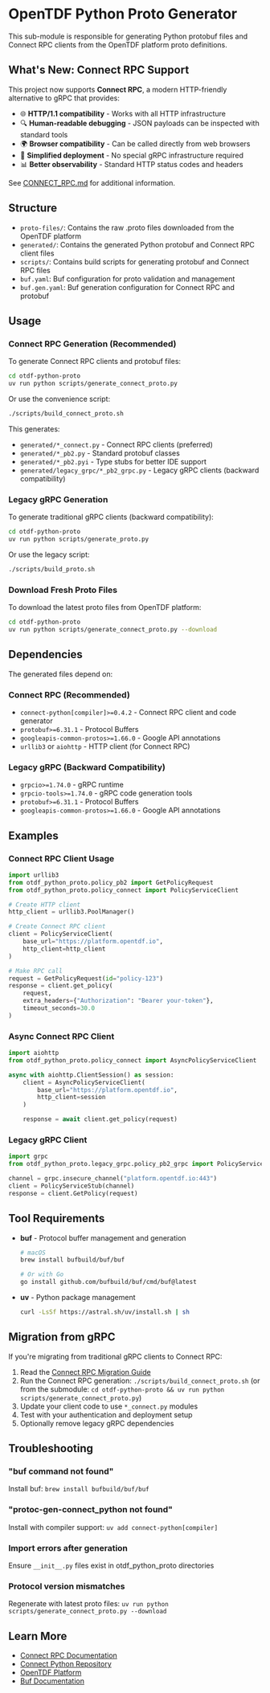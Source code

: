 # OpenTDF Python Proto Generator

This sub-module is responsible for generating Python protobuf files and Connect RPC clients from the OpenTDF platform proto definitions.

## What's New: Connect RPC Support

This project now supports **Connect RPC**, a modern HTTP-friendly alternative to gRPC that provides:

- 🌐 **HTTP/1.1 compatibility** - Works with all HTTP infrastructure
- 🔍 **Human-readable debugging** - JSON payloads can be inspected with standard tools
- 🌍 **Browser compatibility** - Can be called directly from web browsers
- 🚀 **Simplified deployment** - No special gRPC infrastructure required
- 📊 **Better observability** - Standard HTTP status codes and headers

See [CONNECT_RPC.md](../docs/CONNECT_RPC.md) for additional information.

## Structure

- `proto-files/`: Contains the raw .proto files downloaded from the OpenTDF platform
- `generated/`: Contains the generated Python protobuf and Connect RPC client files
- `scripts/`: Contains build scripts for generating protobuf and Connect RPC files
- `buf.yaml`: Buf configuration for proto validation and management
- `buf.gen.yaml`: Buf generation configuration for Connect RPC and protobuf

## Usage

### Connect RPC Generation (Recommended)

To generate Connect RPC clients and protobuf files:

```bash
cd otdf-python-proto
uv run python scripts/generate_connect_proto.py
```

Or use the convenience script:

```bash
./scripts/build_connect_proto.sh
```

This generates:
- `generated/*_connect.py` - Connect RPC clients (preferred)
- `generated/*_pb2.py` - Standard protobuf classes
- `generated/*_pb2.pyi` - Type stubs for better IDE support
- `generated/legacy_grpc/*_pb2_grpc.py` - Legacy gRPC clients (backward compatibility)

### Legacy gRPC Generation

To generate traditional gRPC clients (backward compatibility):

```bash
cd otdf-python-proto
uv run python scripts/generate_proto.py
```

Or use the legacy script:

```bash
./scripts/build_proto.sh
```

### Download Fresh Proto Files

To download the latest proto files from OpenTDF platform:

```bash
cd otdf-python-proto
uv run python scripts/generate_connect_proto.py --download
```

## Dependencies

The generated files depend on:

### Connect RPC (Recommended)
- `connect-python[compiler]>=0.4.2` - Connect RPC client and code generator
- `protobuf>=6.31.1` - Protocol Buffers
- `googleapis-common-protos>=1.66.0` - Google API annotations
- `urllib3` or `aiohttp` - HTTP client (for Connect RPC)

### Legacy gRPC (Backward Compatibility)
- `grpcio>=1.74.0` - gRPC runtime
- `grpcio-tools>=1.74.0` - gRPC code generation tools
- `protobuf>=6.31.1` - Protocol Buffers
- `googleapis-common-protos>=1.66.0` - Google API annotations

## Examples

### Connect RPC Client Usage

```python
import urllib3
from otdf_python_proto.policy_pb2 import GetPolicyRequest
from otdf_python_proto.policy_connect import PolicyServiceClient

# Create HTTP client
http_client = urllib3.PoolManager()

# Create Connect RPC client
client = PolicyServiceClient(
    base_url="https://platform.opentdf.io",
    http_client=http_client
)

# Make RPC call
request = GetPolicyRequest(id="policy-123")
response = client.get_policy(
    request,
    extra_headers={"Authorization": "Bearer your-token"},
    timeout_seconds=30.0
)
```

### Async Connect RPC Client

```python
import aiohttp
from otdf_python_proto.policy_connect import AsyncPolicyServiceClient

async with aiohttp.ClientSession() as session:
    client = AsyncPolicyServiceClient(
        base_url="https://platform.opentdf.io",
        http_client=session
    )

    response = await client.get_policy(request)
```

### Legacy gRPC Client

```python
import grpc
from otdf_python_proto.legacy_grpc.policy_pb2_grpc import PolicyServiceStub

channel = grpc.insecure_channel("platform.opentdf.io:443")
client = PolicyServiceStub(channel)
response = client.GetPolicy(request)
```

## Tool Requirements

- **buf** - Protocol buffer management and generation
  ```bash
  # macOS
  brew install bufbuild/buf/buf

  # Or with Go
  go install github.com/bufbuild/buf/cmd/buf@latest
  ```

- **uv** - Python package management
  ```bash
  curl -LsSf https://astral.sh/uv/install.sh | sh
  ```

## Migration from gRPC

If you're migrating from traditional gRPC clients to Connect RPC:

1. Read the [Connect RPC Migration Guide](../CONNECT_RPC.md)
2. Run the Connect RPC generation: `./scripts/build_connect_proto.sh` (or from the submodule: `cd otdf-python-proto && uv run python scripts/generate_connect_proto.py`)
3. Update your client code to use `*_connect.py` modules
4. Test with your authentication and deployment setup
5. Optionally remove legacy gRPC dependencies

## Troubleshooting

### "buf command not found"
Install buf: `brew install bufbuild/buf/buf`

### "protoc-gen-connect_python not found"
Install with compiler support: `uv add connect-python[compiler]`

### Import errors after generation
Ensure `__init__.py` files exist in otdf_python_proto directories

### Protocol version mismatches
Regenerate with latest proto files: `uv run python scripts/generate_connect_proto.py --download`

## Learn More

- [Connect RPC Documentation](https://connectrpc.com/docs/)
- [Connect Python Repository](https://github.com/connectrpc/connect-python)
- [OpenTDF Platform](https://github.com/opentdf/platform)
- [Buf Documentation](https://buf.build/docs/)
